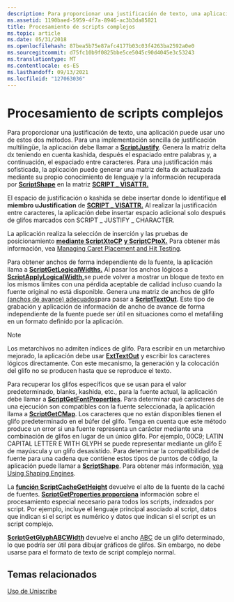 ```yaml
---
description: Para proporcionar una justificación de texto, una aplicación puede usar uno de estos dos métodos.
ms.assetid: 1190baed-5959-4f7a-8946-ac3b3da85821
title: Procesamiento de scripts complejos
ms.topic: article
ms.date: 05/31/2018
ms.openlocfilehash: 87bea5b75e87afc4177b03c03f4263ba2592a0e0
ms.sourcegitcommit: d75fc10b9f0825bbe5ce5045c90d4045e3c53243
ms.translationtype: MT
ms.contentlocale: es-ES
ms.lasthandoff: 09/13/2021
ms.locfileid: "127063036"
---
```

# <a name="processing-complex-scripts"></a>Procesamiento de scripts complejos

Para proporcionar una justificación de texto, una aplicación puede usar uno de estos dos métodos. Para una implementación sencilla de justificación multilingüe, la aplicación debe llamar a [**ScriptJustify**](/windows/desktop/api/Usp10/nf-usp10-scriptjustify). Genera la matriz delta dx teniendo en cuenta kashida, después el espaciado entre palabras y, a continuación, el espaciado entre caracteres. Para una justificación más sofisticada, la aplicación puede generar una matriz delta dx actualizada mediante su propio conocimiento de lenguaje y la información recuperada por [**ScriptShape**](/windows/desktop/api/Usp10/nf-usp10-scriptshape) en la matriz [**SCRIPT \_ VISATTR.**](/windows/win32/api/usp10/ns-usp10-script_visattr)

El espacio de justificación o kashida se debe insertar donde lo identifique **el miembro uJustification** de [**SCRIPT \_ VISATTR.**](/windows/win32/api/usp10/ns-usp10-script_visattr) Al realizar la justificación entre caracteres, la aplicación debe insertar espacio adicional solo después de glifos marcados con SCRIPT \_ JUSTIFY \_ CHARACTER.

La aplicación realiza la selección de inserción y las pruebas de posicionamiento [**mediante ScriptXtoCP**](/windows/desktop/api/Usp10/nf-usp10-scriptxtocp) [**y ScriptCPtoX.**](/windows/desktop/api/Usp10/nf-usp10-scriptcptox) Para obtener más información, vea [Managing Caret Placement and Hit Testing](managing-caret-placement-and-hit-testing.md).

Para obtener anchos de forma independiente de la fuente, la aplicación llama a [**ScriptGetLogicalWidths.**](/windows/desktop/api/Usp10/nf-usp10-scriptgetlogicalwidths) Al pasar los anchos lógicos a [**ScriptApplyLogicalWidth,**](/windows/desktop/api/Usp10/nf-usp10-scriptapplylogicalwidth)se puede volver a mostrar un bloque de texto en los mismos límites con una pérdida aceptable de calidad incluso cuando la fuente original no está disponible. Genera una matriz de anchos de glifo [(anchos de avance) adecuados](uniscribe-glossary.md)para pasar a [**ScriptTextOut**](/windows/desktop/api/Usp10/nf-usp10-scripttextout). Este tipo de grabación y aplicación de información de ancho de avance de forma independiente de la fuente puede ser útil en situaciones como el metafiling en un formato definido por la aplicación.

> [!Note]  
> Los metarchivos no admiten índices de glifo. Para escribir en un metarchivo mejorado, la aplicación debe usar [**ExtTextOut**](/windows/win32/api/wingdi/nf-wingdi-exttextouta) y escribir los caracteres lógicos directamente. Con este mecanismo, la generación y la colocación del glifo no se producen hasta que se reproduce el texto.

 

Para recuperar los glifos específicos que se usan para el valor predeterminado, blanks, kashida, etc., para la fuente actual, la aplicación debe llamar a [**ScriptGetFontProperties**](/windows/desktop/api/Usp10/nf-usp10-scriptgetfontproperties). Para determinar qué caracteres de una ejecución son compatibles con la fuente seleccionada, la aplicación llama a [**ScriptGetCMap**](/windows/desktop/api/Usp10/nf-usp10-scriptgetcmap). Los caracteres que no están disponibles tienen el glifo predeterminado en el búfer del glifo. Tenga en cuenta que este método produce un error si una fuente representa un carácter mediante una combinación de glifos en lugar de un único glifo. Por ejemplo, 00C9; LATIN CAPITAL LETTER E WITH GLYPH se puede representar mediante un glifo E de mayúscula y un glifo desasistido. Para determinar la compatibilidad de fuente para una cadena que contiene estos tipos de puntos de código, la aplicación puede llamar a [**ScriptShape**](/windows/desktop/api/Usp10/nf-usp10-scriptshape). Para obtener más información, [vea Using Shaping Engines](using-shaping-engines.md).

La [**función ScriptCacheGetHeight**](/windows/desktop/api/Usp10/nf-usp10-scriptcachegetheight) devuelve el alto de la fuente de la caché de fuentes. [**ScriptGetProperties proporciona**](/windows/desktop/api/Usp10/nf-usp10-scriptgetproperties) información sobre el procesamiento especial necesario para todos los scripts, indexados por script. Por ejemplo, incluye el lenguaje principal asociado al script, datos que indican si el script es numérico y datos que indican si el script es un script complejo.

[**ScriptGetGlyphABCWidth**](/windows/desktop/api/Usp10/nf-usp10-scriptgetglyphabcwidth) devuelve el ancho [ABC](uniscribe-glossary.md) de un glifo determinado, lo que podría ser útil para dibujar gráficos de glifos. Sin embargo, no debe usarse para el formato de texto de script complejo normal.

## <a name="related-topics"></a>Temas relacionados

[Uso de Uniscribe](using-uniscribe.md)


 

 
